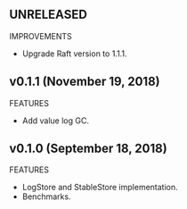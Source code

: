 ## UNRELEASED

IMPROVEMENTS

* Upgrade Raft version to 1.1.1.

## v0.1.1 (November 19, 2018)

FEATURES

* Add value log GC.

## v0.1.0 (September 18, 2018)

FEATURES

* LogStore and StableStore implementation.
* Benchmarks.
